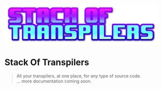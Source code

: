 ![sot.png](sot.png)

# Stack Of Transpilers
> All your transpilers, at one place, for _any_ type of source code.  
> ... more documentation coming soon.
